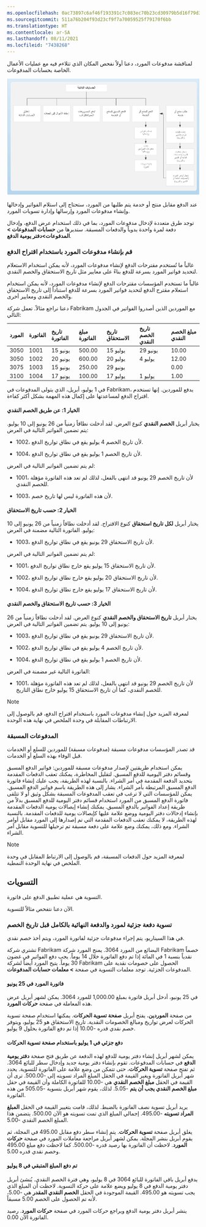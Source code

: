 ```yaml
---
ms.openlocfilehash: 0ac73897c6af46f193391c7c083ec70b23cd30979b5d16f79d3038f2707a5d01
ms.sourcegitcommit: 511a76b204f93d23cf9f7a70059525f79170f6bb
ms.translationtype: HT
ms.contentlocale: ar-SA
ms.lasthandoff: 08/11/2021
ms.locfileid: "7438268"
---
```

لمناقشة مدفوعات المورد، دعنا أولاً نفحص المكان الذي تتلاءم فيه مع عمليات الأعمال الخاصة بحسابات المدفوعات.

![يوضح الرسم التخطيطي العمليات التجارية ضمن الحسابات المدفوعات: الدفع مقابل المنتج أو الخدمة، والدفع المسبق للمنتج أو الخدمة، ودفع المصروفات / العمولة / الراتب، واسترداد العملاء، وإغلاق الحساب المدفوعات.](../media/4-2-accounts-payable-process.png)

عند الدفع مقابل منتج أو خدمة يتم طلبها من المورد، ستحتاج إلى استلام الفواتير وإدخالها وإنشاء مدفوعات المورد وإرسالها وإدارة تسويات المورد.

توجد طرق متعددة لإدخال مدفوعات المورد، بما في ذلك استخدام عرض الدفع، وإدخال دفعة لمرة واحدة يدوياً والدفعات المسبقة. ستديرها من **حسابات المدفوعات > المدفوعات>دفتر يومية الدفع**.

### <a name="create-vendor-payments-by-using-a-payment-proposal"></a>قم بإنشاء مدفوعات المورد باستخدام اقتراح الدفع

غالباً ما تُستخدم مقترحات الدفع لإنشاء مدفوعات المورد، لأنه يمكن استخدام الاستعلام لتحديد فواتير المورد بسرعة للدفع بناءً على معايير مثل تاريخ الاستحقاق والخصم النقدي.

غالباً ما تستخدم المؤسسات مقترحات الدفع لإنشاء مدفوعات المورد، لأنه يمكن استخدام استعلام مقترح الدفع لتحديد فواتير المورد بسرعة للدفع استناداً إلى تاريخ الاستحقاق والخصم النقدي ومعايير أخرى.

دعنا نراجع مثالاً. تعمل شركة Fabrikam مع الموردين الذين أصدروا الفواتير في الجدول التالي:

| **المورد**| **الفاتورة**| **تاريخ الفاتورة**| **مبلغ الفاتورة**| **تاريخ الاستحقاق**| **تاريخ الخصم النقدي**| **مبلغ الخصم النقدي**|
| :--- | :--- | :--- | :--- | :--- | :--- | :--- |
| 3050| 1001| 15 ‏‏يونيو| 500.00| 15 يوليو| 29 ‏‏يونيو| 10.00|
| 3050| 1002| 20 ‏‏يونيو| 600.00| 20 يوليو| 4 يوليو| 12.00|
| 3075| 1003| 15 ‏‏يونيو| 250.00| 29 ‏‏يونيو|| 0.00|
| 3100| 1004| 17 ‏‏يونيو| 100.00| 17 يوليو| 1 يوليو| 1.00|

في 1 يوليو، أبريل، الذي يتولى المدفوعات في Fabrikam، يدفع للموردين. إنها تستخدم اقتراح الدفع لمساعدتها على إكمال هذه المهمة بشكل أكثر كفاءة.

#### <a name="option-1-by-cash-discount"></a>الخيار 1: عن طريق الخصم النقدي

يختار أبريل **الخصم النقدي** كنوع العرض. لقد أدخلت نطاقاً زمنياً من 26 يونيو إلى 10 يوليو. يتم تضمين الفواتير التالية في العرض:

- 1002، لأن تاريخ الخصم 4 يوليو يقع في نطاق تواريخ الدفع.

- 1004، لأن تاريخ الخصم 1 يوليو يقع في نطاق تواريخ الدفع.

لم يتم تضمين الفواتير التالية في العرض:

- 1001، لأن تاريخ الخصم 29 يونيو قد انتهى بالفعل، لذلك لم تعد هذه الفاتورة مؤهلة للخصم النقدي.

- 1003، لأن هذه الفاتورة ليس لها تاريخ خصم.

#### <a name="option-2-by-due-date"></a>الخيار 2: حسب تاريخ الاستحقاق

يختار أبريل **لكل تاريخ استحقاق** كنوع الاقتراح. لقد أدخلت نطاقاً زمنياً من 26 يونيو إلى 10 يوليو. الفاتورة التالية مضمنة في العرض:

- 1003، لأن تاريخ الاستحقاق 29 يونيو يقع في نطاق تواريخ الدفع.

لم يتم تضمين الفواتير التالية في العرض:

- 1001، لأن تاريخ الاستحقاق 15 يوليو يقع خارج نطاق تواريخ الدفع.

- 1002، لأن تاريخ الاستحقاق 20 يوليو يقع خارج نطاق تواريخ الدفع.

- 1004، لأن تاريخ الاستحقاق 17 يوليو يقع خارج نطاق تواريخ الدفع.

#### <a name="option-3-by-due-date-and-cash-discount"></a>الخيار 3: حسب تاريخ الاستحقاق والخصم النقدي

يختار أبريل **تاريخ الاستحقاق والخصم النقدي** كنوع العرض. لقد أدخلت نطاقاً زمنياً من 26 يونيو إلى 10 يوليو. يتم تضمين الفواتير التالية في العرض:

- 1003، لأن تاريخ الاستحقاق 29 يونيو يقع في نطاق تواريخ الدفع.

- 1002، لأن تاريخ الخصم 4 يوليو يقع في نطاق تواريخ الدفع.

- 1004، لأن تاريخ الخصم 1 يوليو يقع في نطاق تواريخ الدفع.

الفاتورة التالية غير مضمنة في العرض:

- 1001، لأن تاريخ الخصم 29 يونيو قد انتهى بالفعل، لذلك لم تعد هذه الفاتورة مؤهلة للخصم النقدي، كما أن تاريخ الاستحقاق 15 يوليو خارج نطاق التاريخ.

> [!NOTE]
> لمعرفة المزيد حول إنشاء مدفوعات المورد باستخدام اقتراح الدفع، قم بالوصول إلى الارتباطات المقابلة في وحدة الملخص في نهاية هذه الوحدة.

### <a name="prepayments"></a>المدفوعات المسبقة

قد تصدر المؤسسات مدفوعات مسبقة (مدفوعات مسبقة) للموردين للسلع أو الخدمات قبل الوفاء بهذه السلع أو الخدمات.

يمكن استخدام طريقتين لإصدار مدفوعات مسبقة للموردين: فواتير الدفع المسبق وقسائم دفتر اليومية للدفع المسبق. لتقليل المخاطرة، يمكنك تعقب الدفعات المقدمة بتحديد الدفعة المقدمة في أمر الشراء. بالنسبة لهذه الطريقة، يجب عليك إنشاء فاتورة الدفع المسبق المرتبطة بأمر الشراء. يشار إلى هذه الطريقة باسم فواتير الدفع المسبق. يمكن للمؤسسات التي لا ترغب في تعقب المدفوعات المسبقة بشكل وثيق أو لا تتلقى فاتورة الدفع المسبق من المورد استخدام قسائم دفتر اليومية للدفع المسبق بدلاً من طريقة إعداد الفواتير بالدفع المسبق. يمكنك إنشاء إيصالات يومية الدفعات المقدمة بإنشاء إدخالات دفتر اليومية ووضع علامة عليها كإيصالات يومية للدفعات المقدمة. بالنسبة لهذه الطريقة، لا يمكنك تعقب الدفعات المقدمة التي تم إصدارها إلى المورد مقابل أوامر الشراء. ومع ذلك، يمكنك وضع علامة على دفعة مسبقة تم ترحيلها للتسوية مقابل أمر الشراء.

> [!NOTE]
> لمعرفة المزيد حول الدفعات المسبقة، قم بالوصول إلى الارتباط المقابل في وحدة الملخص في نهاية الوحدة النمطية.

## <a name="settlements"></a>التسويات

التسوية هي عملية تطبيق الدفع على فاتورة.

الآن دعنا نتفحص مثالاً للتسوية.

### <a name="settle-a-partial-vendor-payment-and-the-final-payment-in-full-before-the-discount-date"></a>تسوية دفعة جزئية لمورد والدفعة النهائية بالكامل قبل تاريخ الخصم

في هذا السيناريو، يتم إجراء مدفوعات جزئية لفاتورة المورد، ويتم أخذ خصم نقدي.

تشتري شركة Fabrikam البضائع من المورد 3064. يمنح المورد شركة Fabrikam خصماً نقدياً بنسبة 1 في المائة إذا تم دفع الفاتورة خلال 14 يوماً. يجب دفع الفواتير في غضون 30 يوماً. يتيح المورد أيضاً لشركة Fabrikam الحصول على خصومات نقدية على المدفوعات الجزئية. توجد معلمات التسوية في صفحة **> معلمات حسابات المدفوعات**.

#### <a name="vendor-invoice-on-june-25"></a>فاتورة المورد في 25 يونيو

في 25 يونيو، أدخل أبريل فاتورة بمبلغ 1,000.00 للمورد 3064. يمكن لشهر أبريل عرض هذه المعاملة في صفحة **حركات المورد**.

من صفحة **الموردين**، يفتح أبريل **صفحة تسوية الحركات**. يمكنها استخدام صفحة تسوية الحركات لعرض تواريخ ومبالغ الخصومات النقدية. تاريخ الاستحقاق هو 25 يوليو، ويتوفر خصم نقدي قدره -10.00 إذا تم دفع الفاتورة بحلول 9 يوليو.

#### <a name="partial-payment-on-july-1-by-using-the-settle-transactions-page"></a>دفع جزئي في 1 يوليو باستخدام صفحة تسوية الحركات

يمكن لشهر أبريل إنشاء دفتر يومية للدفع لهذه الدفعة عن طريق فتح صفحة **دفتر يومية الدفع** في حسابات المدفوعات. تقوم بإنشاء دفتر يومية جديد وإدخال سطر للبائع 3064. ثم تفتح صفحة **تسوية الحركات**، حتى تتمكن من وضع علامة على الفاتورة للتسوية. يحدد شهر أبريل الفاتورة ويغير القيمة في الحقل المبلغ المراد تسويته إلى -500.00. ترى أن القيمة في الحقل **مبلغ الخصم النقدي** هي -10.00 للفاتورة الكاملة وأن القيمة في حقل **مبلغ الخصم النقدي يجب أن يتم** -5.05. لذلك، يقوم شهر أبريل بتسوية -505.05 من هذه الفاتورة.

يريد أبريل تسوية نصف الفاتورة بالضبط. لذلك، قامت بتغيير القيمة في الحقل **المبلغ المراد تسويته** -495.00. إجمالي المبلغ الذي تمت تسويته هو الآن 500.00. يتضمن هذا المبلغ الخصم النقدي -5.00.

يغلق أبريل صفحة **تسوية الحركات**. يتم إنشاء سطر دفع مقابل 495.00 في المجلة، ثم يقوم أبريل بنشر المجلة. يمكن لشهر أبريل مراجعة معاملات المورد في صفحة **حركات المورد**. لاحظت أن الفاتورة بها رصيد قدره -500.00. كما لاحظت دفع مبلغ 495.00 وخصم نقدي قدره 5.00.

#### <a name="remaining-amount-paid-on-july-8"></a>تم دفع المبلغ المتبقي في 8 يوليو

يدفع أبريل باقي الفاتورة للبائع 3064 في 8 يوليو، وهي فترة الخصم النقدي. يُنشئ أبريل دفتر يومية الدفع في 8 يوليو ويضع علامة على حركة التسوية. لاحظت أن المبلغ الذي يجب تسويته هو 495.00. القيمة الموجودة في الحقل **الخصم النقدي المقدر** هي -5.00، لأنه تم الحصول على الخصم 5.00 مسبقاً.

ينشر أبريل دفتر يومية الدفع ويراجع حركات المورد في صفحة **حركات المورد**. رصيد الفاتورة الآن 0.00.

